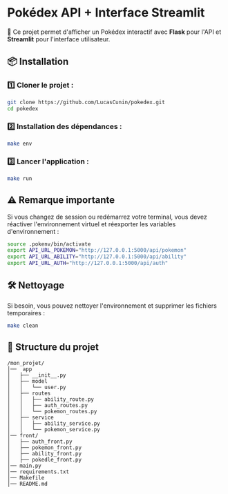 # Pokédex API + Interface Streamlit

🚀 Ce projet permet d'afficher un Pokédex interactif avec **Flask** pour l'API et **Streamlit** pour l'interface utilisateur.

## 📦 Installation

### 1️⃣ Cloner le projet :
```bash
git clone https://github.com/LucasCunin/pokedex.git
cd pokedex
```

### 2️⃣ Installation des dépendances :
```bash
make env
```

### 3️⃣ Lancer l'application :
```bash
make run
```

## ⚠️ Remarque importante

Si vous changez de session ou redémarrez votre terminal, vous devez réactiver l'environnement virtuel et réexporter les variables d'environnement :

```bash
source .pokenv/bin/activate
export API_URL_POKEMON="http://127.0.0.1:5000/api/pokemon"
export API_URL_ABILITY="http://127.0.0.1:5000/api/ability"
export API_URL_AUTH="http://127.0.0.1:5000/api/auth"
```

## 🛠️ Nettoyage
Si besoin, vous pouvez nettoyer l'environnement et supprimer les fichiers temporaires :
```bash
make clean
```

## 📂 Structure du projet
```
/mon_projet/
│──  app
│   ├── __init__.py
│   ├── model
│   │   └── user.py
│   ├── routes
│   │   ├── ability_route.py
│   │   ├── auth_routes.py
│   │   └── pokemon_routes.py
│   ├── service
│   │   ├── ability_service.py
│   │   └── pokemon_service.py
│── front/
│   ├── auth_front.py
│   ├── pokemon_front.py
│   ├── ability_front.py
│   ├── pokedle_front.py
│── main.py
│── requirements.txt
│── Makefile
│── README.md
```

